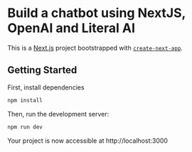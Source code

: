 # Build a chatbot using NextJS, OpenAI and Literal AI

This is a [Next.js](https://nextjs.org/) project bootstrapped with [`create-next-app`](https://github.com/vercel/next.js/tree/canary/packages/create-next-app).

## Getting Started

First, install dependencies

```bash
npm install
```

Then, run the development server:

```bash
npm run dev
```

Your project is now accessible at http://localhost:3000
